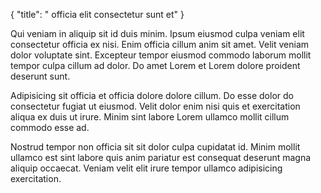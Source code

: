 {
  "title": " officia elit consectetur sunt et"
}

Qui veniam in aliquip sit id duis minim. Ipsum eiusmod culpa veniam elit consectetur officia ex nisi. Enim officia cillum anim sit amet. Velit veniam dolor voluptate sint. Excepteur tempor eiusmod commodo laborum mollit tempor culpa cillum ad dolor. Do amet Lorem et Lorem dolore proident deserunt sunt.

Adipisicing sit officia et officia dolore dolore cillum. Do esse dolor do consectetur fugiat ut eiusmod. Velit dolor enim nisi quis et exercitation aliqua ex duis ut irure. Minim sint labore Lorem ullamco mollit cillum commodo esse ad.

Nostrud tempor non officia sit sit dolor culpa cupidatat id. Minim mollit ullamco est sint labore quis anim pariatur est consequat deserunt magna aliquip occaecat. Veniam velit elit irure tempor ullamco adipisicing exercitation.